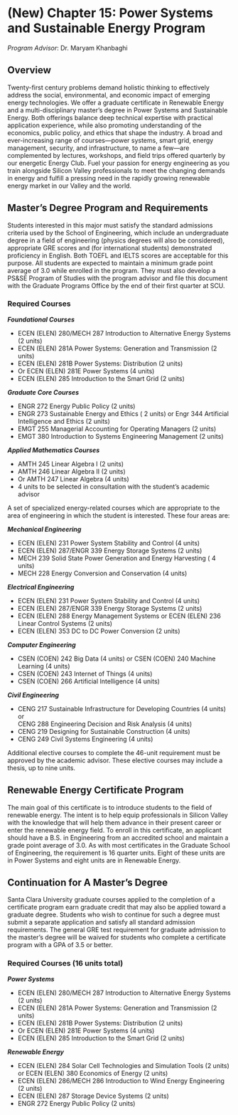 # (New) Chapter 15: Power Systems and Sustainable Energy Program

_Program Advisor_: Dr. Maryam Khanbaghi

## Overview

Twenty-first century problems demand holistic thinking to effectively address the social, environmental, and economic impact of emerging energy technologies. We offer a graduate certificate in Renewable Energy and a multi-disciplinary master’s degree in Power Systems and Sustainable Energy. Both offerings balance deep technical expertise with practical application experience, while also promoting understanding of the economics, public policy, and ethics that shape the industry. A broad and ever-increasing range of courses—power systems, smart grid, energy management, security, and infrastructure, to name a few—are complemented by lectures, workshops, and field trips offered quarterly by our energetic Energy Club. Fuel your passion for energy engineering as you train alongside Silicon Valley professionals to meet the changing demands in energy and fulfill a pressing need in the rapidly growing renewable energy market in our Valley and the world.

## Master’s Degree Program and Requirements

Students interested in this major must satisfy the standard admissions criteria used by the School of Engineering, which include an undergraduate degree in a field of engineering (physics degrees will also be considered), appropriate GRE scores and (for international students) demonstrated proficiency in English. Both TOEFL and IELTS scores are acceptable for this purpose. All students are expected to maintain a minimum grade point average of 3.0 while enrolled in the program. They must also develop a PS\&SE Program of Studies with the program advisor and file this document with the Graduate Programs Office by the end of their first quarter at SCU.

### **Required Courses**

_**Foundational Courses**_

* ECEN (ELEN) 280/MECH 287 Introduction to Alternative Energy Systems (2 units)
* ECEN (ELEN) 281A Power Systems: Generation and Transmission (2 units)
* ECEN (ELEN) 281B Power Systems: Distribution (2 units)
* Or ECEN (ELEN) 281E Power Systems (4 units)
* ECEN (ELEN) 285 Introduction to the Smart Grid (2 units)

_**Graduate Core Courses**_

* ENGR 272 Energy Public Policy (2 units)&#x20;
* ENGR 273 Sustainable Energy and Ethics ( 2 units) or Engr 344 Artificial Intelligence and Ethics (2 units)
* EMGT 255 Managerial Accounting for Operating Managers (2 units)
* EMGT 380 Introduction to Systems Engineering Management (2 units)

_**Applied Mathematics Courses**_&#x20;

* AMTH 245 Linear Algebra I (2 units)
* AMTH 246 Linear Algebra II (2 units)
* Or AMTH 247 Linear Algebra (4 units)
* 4 units to be selected in consultation with the student’s academic advisor&#x20;

A set of specialized energy-related courses which are appropriate to the area of engineering in which the student is interested. These four areas are:

_**Mechanical Engineering**_&#x20;

* ECEN (ELEN) 231 Power System Stability and Control (4 units)&#x20;
* ECEN (ELEN) 287/ENGR 339 Energy Storage Systems (2 units)
* MECH 239 Solid State Power Generation and Energy Harvesting ( 4 units)
* MECH 228 Energy Conversion and Conservation (4 units)

_**Electrical Engineering**_&#x20;

* ECEN (ELEN) 231 Power System Stability and Control (4 units)
* ECEN (ELEN) 287/ENGR 339 Energy Storage Systems (2 units)&#x20;
* ECEN (ELEN) 288 Energy Management Systems or ECEN (ELEN) 236 Linear Control Systems (2 units)
* ECEN (ELEN) 353 DC to DC Power Conversion (2 units)&#x20;

_**Computer Engineering**_

* CSEN (COEN) 242 Big Data (4 units) or CSEN (COEN) 240 Machine Learning (4 units)
* CSEN (COEN) 243 Internet of Things (4 units)&#x20;
* CSEN (COEN) 266 Artificial Intelligence (4 units)&#x20;

_**Civil Engineering**_

* CENG 217 Sustainable Infrastructure for Developing Countries (4 units) or\
  CENG 288 Engineering Decision and Risk Analysis (4 units)&#x20;
* CENG 219 Designing for Sustainable Construction (4 units)&#x20;
* CENG 249 Civil Systems Engineering (4 units)

Additional elective courses to complete the 46-unit requirement must be approved by the academic advisor. These elective courses may include a thesis, up to nine units.

## Renewable Energy Certificate Program

The main goal of this certificate is to introduce students to the field of renewable energy. The intent is to help equip professionals in Silicon Valley with the knowledge that will help them advance in their present career or enter the renewable energy field. To enroll in this certificate, an applicant should have a B.S. in Engineering from an accredited school and maintain a grade point average of 3.0. As with most certificates in the Graduate School of Engineering, the requirement is 16 quarter units. Eight of these units are in Power Systems and eight units are in Renewable Energy.

## Continuation for A Master’s Degree

Santa Clara University graduate courses applied to the completion of a certificate program earn graduate credit that may also be applied toward a graduate degree. Students who wish to continue for such a degree must submit a separate application and satisfy all standard admission requirements. The general GRE test requirement for graduate admission to the master’s degree will be waived for students who complete a certificate program with a GPA of 3.5 or better.&#x20;

### Required Courses (16 units total)

_**Power Systems**_

* ECEN (ELEN) 280/MECH 287 Introduction to Alternative Energy Systems (2 units)
* ECEN (ELEN) 281A Power Systems: Generation and Transmission (2 units)
* ECEN (ELEN) 281B Power Systems: Distribution (2 units)
* Or ECEN (ELEN) 281E Power Systems (4 units)
* ECEN (ELEN) 285 Introduction to the Smart Grid (2 units)

_**Renewable Energy**_&#x20;

* ECEN (ELEN) 284 Solar Cell Technologies and Simulation Tools (2 units) or ECEN (ELEN) 380 Economics of Energy (2 units)
* ECEN (ELEN) 286/MECH 286 Introduction to Wind Energy Engineering (2 units)&#x20;
* ECEN (ELEN) 287 Storage Device Systems (2 units)
* ENGR 272 Energy Public Policy (2 units)
